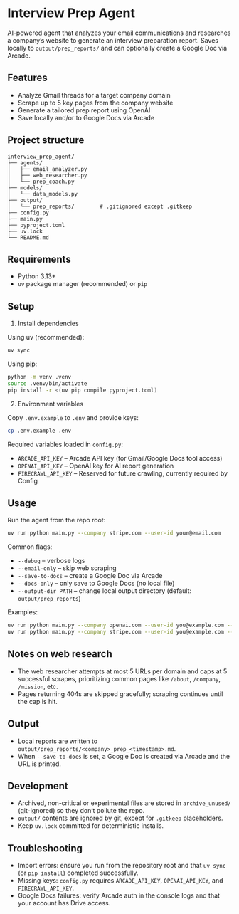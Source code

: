 # Interview Prep Agent

AI-powered agent that analyzes your email communications and researches a company’s website to generate an interview preparation report. Saves locally to `output/prep_reports/` and can optionally create a Google Doc via Arcade.

## Features

- Analyze Gmail threads for a target company domain
- Scrape up to 5 key pages from the company website
- Generate a tailored prep report using OpenAI
- Save locally and/or to Google Docs via Arcade

## Project structure

```
interview_prep_agent/
├── agents/
│   ├── email_analyzer.py
│   ├── web_researcher.py
│   └── prep_coach.py
├── models/
│   └── data_models.py
├── output/
│   └── prep_reports/        # .gitignored except .gitkeep
├── config.py
├── main.py
├── pyproject.toml
├── uv.lock
└── README.md
```

## Requirements

- Python 3.13+
- `uv` package manager (recommended) or `pip`

## Setup

1) Install dependencies

Using uv (recommended):

```bash
uv sync
```

Using pip:

```bash
python -m venv .venv
source .venv/bin/activate
pip install -r <(uv pip compile pyproject.toml)
```

2) Environment variables

Copy `.env.example` to `.env` and provide keys:

```bash
cp .env.example .env
```

Required variables loaded in `config.py`:

- `ARCADE_API_KEY` – Arcade API key (for Gmail/Google Docs tool access)
- `OPENAI_API_KEY` – OpenAI key for AI report generation
- `FIRECRAWL_API_KEY` – Reserved for future crawling, currently required by Config

## Usage

Run the agent from the repo root:

```bash
uv run python main.py --company stripe.com --user-id your@email.com
```

Common flags:

- `--debug` – verbose logs
- `--email-only` – skip web scraping
- `--save-to-docs` – create a Google Doc via Arcade
- `--docs-only` – only save to Google Docs (no local file)
- `--output-dir PATH` – change local output directory (default: `output/prep_reports`)

Examples:

```bash
uv run python main.py --company openai.com --user-id you@example.com --debug
uv run python main.py --company stripe.com --user-id you@example.com --save-to-docs
```

## Notes on web research

- The web researcher attempts at most 5 URLs per domain and caps at 5 successful scrapes, prioritizing common pages like `/about`, `/company`, `/mission`, etc.
- Pages returning 404s are skipped gracefully; scraping continues until the cap is hit.

## Output

- Local reports are written to `output/prep_reports/<company>_prep_<timestamp>.md`.
- When `--save-to-docs` is set, a Google Doc is created via Arcade and the URL is printed.

## Development

- Archived, non-critical or experimental files are stored in `archive_unused/` (git-ignored) so they don’t pollute the repo.
- `output/` contents are ignored by git, except for `.gitkeep` placeholders.
- Keep `uv.lock` committed for deterministic installs.

## Troubleshooting

- Import errors: ensure you run from the repository root and that `uv sync` (or `pip install`) completed successfully.
- Missing keys: `config.py` requires `ARCADE_API_KEY`, `OPENAI_API_KEY`, and `FIRECRAWL_API_KEY`.
- Google Docs failures: verify Arcade auth in the console logs and that your account has Drive access.